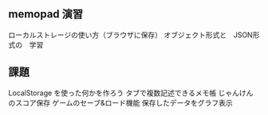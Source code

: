 ## memopad 演習
ローカルストレージの使い方（ブラウザに保存）
オブジェクト形式と　JSON形式の　学習
## 課題
LocalStorage を使った何かを作ろう
タブで複数記述できるメモ帳
じゃんけんのスコア保存
ゲームのセーブ&ロード機能
保存したデータをグラフ表示

